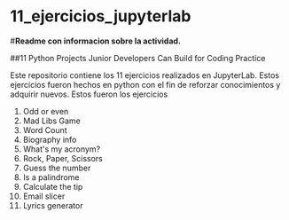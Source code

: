 # 11_ejercicios_jupyterlab

#**Readme con informacion sobre la actividad.**

##11 Python Projects Junior Developers Can Build for Coding Practice

Este repositorio contiene los 11 ejercicios realizados en JupyterLab. Estos ejercicios fueron hechos en python con el fin de reforzar conocimientos y adquirir nuevos.
Estos fueron los ejercicios
1. Odd or even
2. Mad Libs Game
3. Word Count
4. Biography info
5. What's my acronym?
6. Rock, Paper, Scissors
7. Guess the number
8. Is a palindrome
9. Calculate the tip
10. Email slicer
11. Lyrics generator
